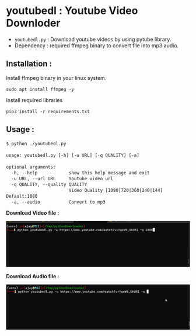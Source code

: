 # youtubedl : Youtube Video Downloder 

* `youtubedl.py` : Download youtube videos by using pytube library.  
* Dependency : required ffmpeg binary to convert file into mp3 audio.  

## Installation : 

Install ffmpeg binary in your linux system.  

```
sudo apt install ffmpeg -y
```  

Install required libraries 

```
pip3 install -r requirements.txt 
```  

## Usage : 

```
$ python ./youtubedl.py

usage: youtubedl.py [-h] [-u URL] [-q QUALITY] [-a]

optional arguments:
  -h, --help            show this help message and exit
  -u URL, --url URL     Youtube video url
  -q QUALITY, --quality QUALITY
                        Video Quality [1080|720|360|240|144] Default:1080
  -a, --audio           Convert to mp3
```  

__Download Video file :__  

![](gif/video.png)

__Download Audio file :__  

![](gif/mp3.png)
